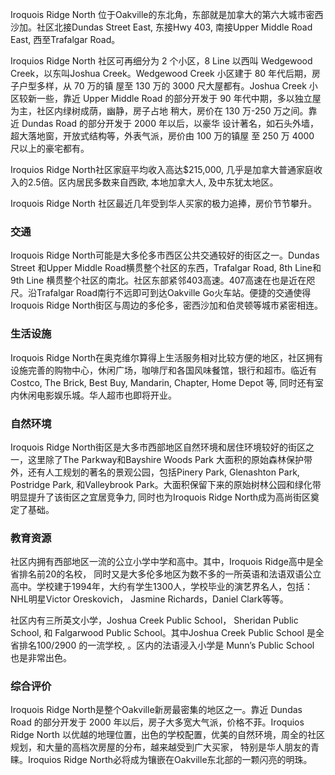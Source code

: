 Iroquois Ridge North 位于Oakville的东北角，东部就是加拿大的第六大城市密西沙加。社区北接Dundas Street East, 东接Hwy 403, 南接Upper Middle Road East, 西至Trafalgar Road。

Iroquios Ridge North 社区可再细分为 2 个小区，8 Line 以西叫 Wedgewood Creek，以东叫Joshua Creek。Wedgewood Creek 小区建于 80 年代后期，房子户型多样，从 70 万的镇 屋至 130 万的 3000 尺大屋都有。Joshua Creek 小区较新一些，靠近 Upper Middle Road 的部分开发于 90 年代中期，多以独立屋为主，社区内绿树成荫，幽静，房子占地 稍大，房价在 130 万-250 万之间。靠近 Dundas Road 的部分开发于 2000 年以后，以豪华 设计著名，如石头外墙，超大落地窗，开放式结构等，外表气派，房价由 100 万的镇屋 至 250 万 4000 尺以上的豪宅都有。

Iroquios Ridge North社区家庭平均收入高达$215,000, 几乎是加拿大普通家庭收入的2.5倍。区内居民多数来自西欧, 本地加拿大人, 及中东犹太地区。

Iroquois Ridge North 社区最近几年受到华人买家的极力追捧，房价节节攀升。

### 交通

Iroquois Ridge North可能是大多伦多市西区公共交通较好的街区之一。Dundas Street 和Upper Middle Road横贯整个社区的东西，Trafalgar Road, 8th Line和9th Line 横贯整个社区的南北。社区东部紧邻403高速。407高速在也是近在咫尺。沿Trafalgar Road南行不远即可到达Oakville Go火车站。便捷的交通使得Iroquois Ridge North街区与周边的多伦多，密西沙加和伯灵顿等城市紧密相连。

### 生活设施

Iroquois Ridge North在奥克维尔算得上生活服务相对比较方便的地区，社区拥有设施完善的购物中心，休闲广场，咖啡厅和各国风味餐馆，银行和超市。临近有Costco, The Brick, Best Buy, Mandarin, Chapter, Home Depot 等, 同时还有室内休闲电影娱乐城。华人超市也即将开业。

### 自然环境

Iroquois Ridge North街区是大多市西部地区自然环境和居住环境较好的街区之一，这里除了The Parkway和Bayshire Woods Park 大面积的原始森林保护带外，还有人工规划的著名的景观公园，包括Pinery Park, Glenashton Park, Postridge Park, 和Valleybrook Park。大面积保留下来的原始树林公园和绿化带明显提升了该街区之宜居竞争力, 同时也为Iroquois Ridge North成为高尚街区奠定了基础。

### 教育资源

社区内拥有西部地区一流的公立小学中学和高中。其中，Iroquois Ridge高中是全省排名前20的名校， 同时又是大多伦多地区为数不多的一所英语和法语双语公立高中。学校建于1994年，大约有学生1300人，学校毕业的演艺界名人，包括：NHL明星Victor Oreskovich， Jasmine Richards，Daniel Clark等等。

社区内有三所英文小学，Joshua Creek Public School， Sheridan Public School, 和 Falgarwood Public School。其中Joshua Creek Public School 是全省排名100/2900 的一流学校, 。区内的法语浸入小学是 Munn’s Public School 也是非常出色。

### 综合评价

 Iroquois Ridge North是整个Oakville新房最密集的地区之一。靠近 Dundas Road 的部分开发于 2000 年以后，房子大多宽大气派，价格不菲。Iroquios Ridge North 以优越的地理位置，出色的学校配置，优美的自然环境，周全的社区规划，和大量的高档次房屋的分布，越来越受到广大买家， 特别是华人朋友的青睐。Iroquios Ridge North必将成为镶嵌在Oakville东北部的一颗闪亮的明珠。
 
